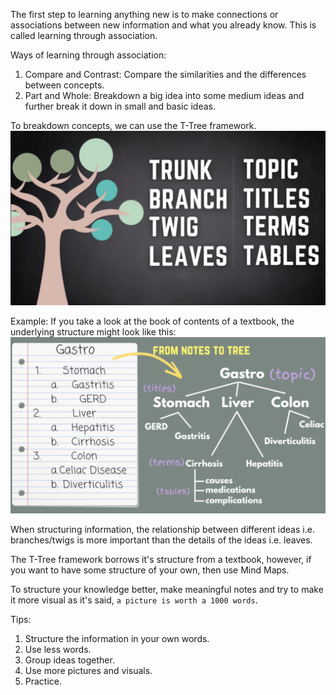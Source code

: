 
The first step to learning anything new is to make connections or associations between new information and what you already know. This is called learning through association.

Ways of learning through association:

1. Compare and Contrast: Compare the similarities and the differences between concepts.
2. Part and Whole: Breakdown a big idea into some medium ideas and further break it down in small and basic ideas.

To breakdown concepts, we can use the T-Tree framework.
![T-Tree Framework](/assets/images/2022-06-17-14-53-26.png)

Example: If you take a look at the book of contents of a textbook, the underlying structure might look like this:
![Example of T-Tree](/assets/images/2022-06-17-14-55-23.png)

When structuring information, the relationship between different ideas i.e. branches/twigs is more important than the details of the ideas i.e. leaves.

The T-Tree framework borrows it's structure from a textbook, however, if you want to have some structure of your own, then use Mind Maps.

To structure your knowledge better, make meaningful notes and try to make it more visual as it's said, `a picture is worth a 1000 words`.

Tips:

1. Structure the information in your own words.
2. Use less words.
3. Group ideas together.
4. Use more pictures and visuals.
5. Practice.
